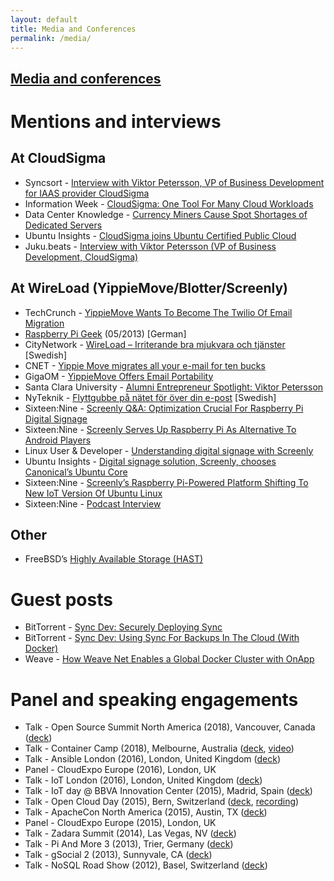 ```yaml
---
layout: default
title: Media and Conferences
permalink: /media/
---
```

<div class="copy">
  <a href=""><h2 class="post-title">Media and conferences</h2></a>
  <h1>Mentions and interviews</h1>
  <h2>At CloudSigma</h2>
  <ul>
    <li>Syncsort - <a href="http://t.umblr.com/redirect?z=http%3A%2F%2Fblog.syncsort.com%2F2015%2F01%2Finterview-viktor-petersson-vp-business-development-iaas-provider-cloudsigma%2F&amp;t=MTljY2M0MzM2ZTc3ZTQ1Y2FhNmFkMzIxYTIxM2Q1NDVkZjM0M2IzMyxUbU4zdWpESg%3D%3D&amp;p=&amp;m=0">Interview with Viktor Petersson, VP of Business Development for IAAS provider CloudSigma</a>
    </li>
    <li>Information Week - <a href="http://t.umblr.com/redirect?z=http%3A%2F%2Fwww.informationweek.com%2Fcloud%2Fcloud-storage%2Fcloudsigma-one-tool-for-many-cloud-workloads%2Fd%2Fd-id%2F1114055&amp;t=ZDc1MGM3M2Q4NmEwZTkxMzU2NDliYTIzMTE0NjdhOTA4YmNjYTNjMCxUbU4zdWpESg%3D%3D&amp;p=&amp;m=0">CloudSigma: One Tool For Many Cloud Workloads</a>
    </li>
    <li>Data Center Knowledge - <a href="http://t.umblr.com/redirect?z=http%3A%2F%2Fwww.datacenterknowledge.com%2Farchives%2F2013%2F12%2F17%2Fcurrency-miners-cause-spot-shortages-dedicated-servers%2F&amp;t=MTY3MDE2NDc3OTg1NWRhZjA4MjEwMzc4YjhiMTA4MjAyYThiNzdlYixUbU4zdWpESg%3D%3D&amp;p=&amp;m=0">Currency Miners Cause Spot Shortages of Dedicated Servers</a>
    </li>
    <li>Ubuntu Insights - <a href="http://t.umblr.com/redirect?z=https%3A%2F%2Finsights.ubuntu.com%2F2014%2F10%2F15%2Fcloudsigma-joins-ubuntu-certified-public-cloud%2F&amp;t=YzViYTQ1NWNlYzIwZTg2YmQwMWQyZjFjMjI3MDA2OGFlNTQ2YmVjNCxUbU4zdWpESg%3D%3D&amp;p=&amp;m=0">CloudSigma joins Ubuntu Certified Public Cloud</a>
    </li>
    <li>Juku.beats - <a href="http://t.umblr.com/redirect?z=http%3A%2F%2Fjukubeats.podbean.com%2Fe%2Finterview-with-viktor-petersson-vp-of-business-development-cloud-sigma%2F&amp;t=MWU5YTJmMzMwNTZjZmZiMTllM2ZlNDUzMTY3MjU4ODAyMTBkY2E2MSxUbU4zdWpESg%3D%3D&amp;p=&amp;m=0">Interview with Viktor Petersson (VP of Business Development, CloudSigma)</a>
    </li>
  </ul>
  <h2>At WireLoad (YippieMove/Blotter/Screenly)</h2>
  <ul>
    <li>TechCrunch - <a href="http://t.umblr.com/redirect?z=http%3A%2F%2Ftechcrunch.com%2F2012%2F02%2F07%2Fyippiemove-wants-to-become-the-twilio-of-email-migration%2F&amp;t=ZGI1YzA0MzViMDY5ODY1ZTc0OWZjODliODQyYzQ1YzUxODYyNjI5MixUbU4zdWpESg%3D%3D&amp;p=&amp;m=0">YippieMove Wants To Become The Twilio Of Email Migration</a>
    </li>
    <li><a href="http://t.umblr.com/redirect?z=http%3A%2F%2Fshop.linux-magazin.de%2Fmedia%2FMuster-PDF%2FRPG_05-2013_DigiSub.pdf&amp;t=ZDZjYTg2M2RlYTdiM2VhYWFiMTEwYzVjNmMzNWY3MGI0YzZhYmU0NyxUbU4zdWpESg%3D%3D&amp;p=&amp;m=0">Raspberry Pi Geek</a> (05/2013) [German]</li>
    <li>CityNetwork - <a href="http://t.umblr.com/redirect?z=https%3A%2F%2Fwww.citynetwork.se%2Fkunder%2Fwireload-irriterande-bra-mjukvara-och-tjanster%2F&amp;t=NzZmYTE5ODJhOGNiNTcyYTk5NDllM2YyNzBiZjZhNmZiNDBlOGQzYSxUbU4zdWpESg%3D%3D&amp;p=&amp;m=0">WireLoad – Irriterande bra mjukvara och tjänster</a> [Swedish]</li>
    <li>CNET - <a href="http://t.umblr.com/redirect?z=http%3A%2F%2Fwww.cnet.com%2Fnews%2Fyippie-move-migrates-all-your-e-mail-for-ten-bucks%2F&amp;t=MmI2OTRlM2Q5ZDQ5MmJiZWVmNmIxMjhlMDU5ZDBlYjhhNGIzZjExZSxUbU4zdWpESg%3D%3D&amp;p=&amp;m=0">Yippie Move migrates all your e-mail for ten bucks</a>
    </li>
    <li>GigaOM - <a href="http://t.umblr.com/redirect?z=https%3A%2F%2Fgigaom.com%2F2008%2F08%2F14%2Fyippiemove-email-portability%2F&amp;t=YTcwNWQ5ODcwZThlOGNiZWZhNjM1NDZhMzM5ODljY2ZjMjVhMDVkNyxUbU4zdWpESg%3D%3D&amp;p=&amp;m=0">YippieMove Offers Email Portability</a>
    </li>
    <li>Santa Clara University - <a href="http://t.umblr.com/redirect?z=http%3A%2F%2Fwww.scu.edu%2Fbusiness%2Fcie%2Falumni_and_friends%2FViktor-Petersson.cfm&amp;t=NjA1MWQ2YmZkMDVjYzA3NjJhYjBjZmQ3MzQxMTM3YjhkNTEwNmUyMixUbU4zdWpESg%3D%3D&amp;p=&amp;m=0">Alumni Entrepreneur Spotlight: Viktor Petersson</a>
    </li>
    <li>NyTeknik - <a href="http://t.umblr.com/redirect?z=http%3A%2F%2Fwww.nyteknik.se%2Fnyheter%2Fit_telekom%2Finternet%2Farticle264908.ece&amp;t=MWRmZjI1ZTJjZDg5ZDZhZDBhNTZkNTA4MTBiOWRjOGMyODY3NTE5NCxUbU4zdWpESg%3D%3D&amp;p=&amp;m=0">Flyttgubbe på nätet för över din e-post</a> [Swedish]</li>
    <li>Sixteen:Nine - <a href="http://t.umblr.com/redirect?z=http%3A%2F%2Fwww.sixteen-nine.net%2F2014%2F03%2F24%2Fscreenly-qa-optimization-crucial-raspberry-pi-digital-signage%2F&amp;t=N2UzODIxYmIwNTdjMWVjMWEzZTg3ZmJjNzA5ZWQ0Yzk5YTM5YjAzZCxUbU4zdWpESg%3D%3D&amp;p=&amp;m=0">Screenly Q&amp;A: Optimization Crucial For Raspberry Pi Digital Signage</a>
    </li>
    <li>Sixteen:Nine - <a href="http://t.umblr.com/redirect?z=http%3A%2F%2Fwww.sixteen-nine.net%2F2013%2F05%2F03%2Fscreenly-serves-raspberry-pi-alternative-android-players%2F&amp;t=ZGJiMmNkYzJhM2IwNDg2M2NmMmY5MDlmN2EzM2I0MTA4MTVkYjYzZixUbU4zdWpESg%3D%3D&amp;p=&amp;m=0">Screenly Serves Up Raspberry Pi As Alternative To Android Players</a>
    </li>
    <li>Linux User &amp; Developer - <a href="http://t.umblr.com/redirect?z=http%3A%2F%2Fwww.linuxuser.co.uk%2Fnews%2Funderstanding-digital-signage-with-screenly&amp;t=MDkxZjg5MWY2ODYzZmQ5ODFjNmNlNjkwYjAzODJkZTg4YzhmNGI4ZCxUbU4zdWpESg%3D%3D&amp;p=&amp;m=0">Understanding digital signage with Screenly</a>
    </li>
    <li>Ubuntu Insights - <a href="http://t.umblr.com/redirect?z=https%3A%2F%2Finsights.ubuntu.com%2F2016%2F05%2F18%2Fdigital-signage-solution-screenly-chooses-canonicals-ubuntu-core%2F&amp;t=ZjZmN2MyOWE4ODcyNmFlOTdkMzk0Y2YyZTg5OGIzMDUzNjNlYWQwMixUbU4zdWpESg%3D%3D&amp;p=&amp;m=0">Digital signage solution, Screenly, chooses Canonical’s Ubuntu Core</a>
    </li>
    <li>Sixteen:Nine - <a href="http://t.umblr.com/redirect?z=http%3A%2F%2Fwww.sixteen-nine.net%2F2016%2F05%2F18%2Fscreenlys-raspberry-pi-powered-platform-shifting-to-new-iot-version-of-ubuntu-linux%2F&amp;t=OTJjNjcwMjZkY2ViODA1NzkzMGVmMmU4YWI0NzNmNzdkMTJiOWI4NixUbU4zdWpESg%3D%3D&amp;p=&amp;m=0">Screenly’s Raspberry Pi-Powered Platform Shifting To New IoT Version Of Ubuntu Linux</a>
    </li>
    <li>Sixteen:Nine - <a href="http://t.umblr.com/redirect?z=http%3A%2F%2Fsixteennine.podbean.com%2Fe%2Fviktor-petersson-screenly%2F&amp;t=NThjYjViZTViY2Q2ZWE0YmM5NzM1ODQ2ZmQyZjM0NjMyMzM2ODBmNSxUbU4zdWpESg%3D%3D&amp;p=&amp;m=0">Podcast Interview</a>
    </li>
  </ul>
  <h2>Other</h2>
  <ul>
    <li>FreeBSD’s <a href="http://t.umblr.com/redirect?z=https%3A%2F%2Fwww.freebsd.org%2Fdoc%2Fen%2Fbooks%2Fhandbook%2Fdisks-hast.html&amp;t=ZGJkMTIwYzZkMDRkNjVjMjNkZjc5ZWFjY2Q0MTE5NzcxMzE1ZDQxMSxUbU4zdWpESg%3D%3D&amp;p=&amp;m=0">Highly Available Storage (HAST)</a>
    </li>
  </ul>
  <h1>Guest posts</h1>
  <ul>
    <li>BitTorrent - <a href="http://t.umblr.com/redirect?z=http%3A%2F%2Fblog.bittorrent.com%2F2014%2F12%2F18%2Fsync-dev-securely-deploying-sync%2F&amp;t=MzkyZmYyNWUyMjJkMzYyOGE3MDc4YmExYTM0NTZlZDMxYmVkYzNhZixUbU4zdWpESg%3D%3D&amp;p=&amp;m=0">Sync Dev: Securely Deploying Sync</a>
    </li>
    <li>BitTorrent - <a href="http://t.umblr.com/redirect?z=http%3A%2F%2Fblog.bittorrent.com%2F2014%2F07%2F17%2Fsync-dev-using-sync-for-backups-in-the-cloud-with-docker%2F&amp;t=MjUxOTNhNjVjNzYyZjAwMTAzN2ZhMTM5MmEyN2FjZGMzNGI0ZmQwZixUbU4zdWpESg%3D%3D&amp;p=&amp;m=0">Sync Dev: Using Sync For Backups In The Cloud (With Docker)</a>
    </li>
    <li>Weave - <a href="http://t.umblr.com/redirect?z=http%3A%2F%2FHow%2520Weave%2520Net%2520Enables%2520a%2520Global%2520Docker%2520Cluster%2520with%2520OnApp&amp;t=ZDA5YmNkZDdhODk4NDBhNDkwMDE5MmJjZjM1NWU4NjlmYWY5MTNlMSxUbU4zdWpESg%3D%3D&amp;p=&amp;m=0">How Weave Net Enables a Global Docker Cluster with OnApp</a>
    </li>
  </ul>
  <h1>Panel and speaking engagements</h1>
  <ul>
    <li>Talk - Open Source Summit North America (2018), Vancouver, Canada (<a href="https://events.linuxfoundation.org/wp-content/uploads/2017/11/The-S-in-IoT-Stands-for-Security-Viktor-Petersson-Screenly-Andrew-Martin-Control-Plane.pdf">deck</a>)</li>
    <li>Talk - Container Camp (2018), Melbourne, Australia (<a href="https://docs.google.com/presentation/d/1E1ZzkMmytOoW-aLkWlJzFT1MYLWE2RyAv0qOjQkxDt8/edit?usp=sharing">deck</a>, <a href="https://www.youtube.com/watch?v=PmWYTjr_Xso">video</a>)</li>
    <li>Talk - Ansible London (2016), London, United Kingdom (<a href="http://t.umblr.com/redirect?z=https%3A%2F%2Fspeakerdeck.com%2Fvpetersson%2Fprovisioner-at-ansible-london&amp;t=OGMxYzFkYmZkN2Y2YjRlZmJiNTE5OTNjODA0N2VkY2JkYTE4MDU1OCxUbU4zdWpESg%3D%3D&amp;p=&amp;m=0">deck</a>)</li>
    <li>Panel - CloudExpo Europe (2016), London, UK</li>
    <li>Talk - IoT London (2016), London, United Kingdom (<a href="http://t.umblr.com/redirect?z=https%3A%2F%2Fspeakerdeck.com%2Fvpetersson%2Fscreenly-at-iot-london&amp;t=MDYzNzZmYTEyNzYwYzMxMWQwODZkMjY3ODNlY2E4NDE2MTJmOTFkYixUbU4zdWpESg%3D%3D&amp;p=&amp;m=0">deck</a>)</li>
    <li>Talk - IoT day @ BBVA Innovation Center (2015), Madrid, Spain (<a href="http://t.umblr.com/redirect?z=https%3A%2F%2Fspeakerdeck.com%2Fvpetersson%2Fiot-use-case-screenly&amp;t=NWU4NzNjZTI0NDY3OTE2OTk0ZTg3OWJlZDM5YTJjMmZjNzY5MjNkMixUbU4zdWpESg%3D%3D&amp;p=&amp;m=0">deck</a>)</li>
    <li>Talk - Open Cloud Day (2015), Bern, Switzerland (<a href="http://t.umblr.com/redirect?z=https%3A%2F%2Fspeakerdeck.com%2Fvpetersson%2Fserver-evolution-from-mainframes-to-containers-and-paas&amp;t=YjEyMmU5NTUyZjNkYzYxZWFiOWExODc0YzNhZDhmMWIyZjc0MTgxZixUbU4zdWpESg%3D%3D&amp;p=&amp;m=0">deck</a>, <a href="http://t.umblr.com/redirect?z=https%3A%2F%2Fwww.youtube.com%2Fwatch%3Fv%3DpHdc3f98Kxs%26index%3D11%26list%3DPLofS3lNZckseu0v_CP4XjgDUQxRKfF6gA&amp;t=MDFmMmFlMzNiZWJmMmZkZGYxZDkxMDQ1ZDI3NTQ4MzhmNzI2MmJkMSxUbU4zdWpESg%3D%3D&amp;p=&amp;m=0">recording</a>) </li>
    <li>Talk - ApacheCon North America (2015), Austin, TX (<a href="http://t.umblr.com/redirect?z=https%3A%2F%2Fspeakerdeck.com%2Fvpetersson%2Fan-introduction-to-cgroups-and-cgroupspy&amp;t=OWMxMzg4NTI5ZmY2MjNjNzk5ZjJhYzRjMzMyMzdiMjdhNDc5MjIzOSxUbU4zdWpESg%3D%3D&amp;p=&amp;m=0">deck</a>)</li>
    <li>Panel - CloudExpo Europe (2015), London, UK</li>
    <li>Talk - Zadara Summit (2014), Las Vegas, NV (<a href="http://t.umblr.com/redirect?z=https%3A%2F%2Fspeakerdeck.com%2Fvpetersson%2Fcloudsigma-zadara-summit&amp;t=ZjI1NTA2N2MxYTUyYTNkMmI3NTY1ZDkwNjhmODJmMTYzMjFmNDQyYixUbU4zdWpESg%3D%3D&amp;p=&amp;m=0">deck</a>)</li>
    <li>Talk - Pi And More 3 (2013), Trier, Germany (<a href="http://t.umblr.com/redirect?z=https%3A%2F%2Fspeakerdeck.com%2Fvpetersson%2Fscreenly-at-pi-and-more-3&amp;t=OTViMjNkNzkxZmVjNmNkNzllOTU1NmU2MTM1ZTJlNDIyZDRmMDkyMSxUbU4zdWpESg%3D%3D&amp;p=&amp;m=0">deck</a>)</li>
    <li>Talk - gSocial 2 (2013), Sunnyvale, CA (<a href="http://t.umblr.com/redirect?z=https%3A%2F%2Fspeakerdeck.com%2Fvpetersson%2Femail-migration-best-practices&amp;t=YmM2YWIwNGYyYTdiYTcyYmFiZmUzMDBiMWRmZWEzODhiOTMyOGM2ZSxUbU4zdWpESg%3D%3D&amp;p=&amp;m=0">deck</a>)</li>
    <li>Talk - NoSQL Road Show (2012), Basel, Switzerland (<a href="http://t.umblr.com/redirect?z=https%3A%2F%2Fspeakerdeck.com%2Fvpetersson%2Fmongodbs-replica-sets-painless-scaling-and-high-availability-ha&amp;t=Nzg0OWFhMzllMTc1MmE5ZDM1NTFlMDA5NDBmNzcyZjg2YTE4ZWYxOCxUbU4zdWpESg%3D%3D&amp;p=&amp;m=0">deck</a>)</li>
  </ul>
</div>
